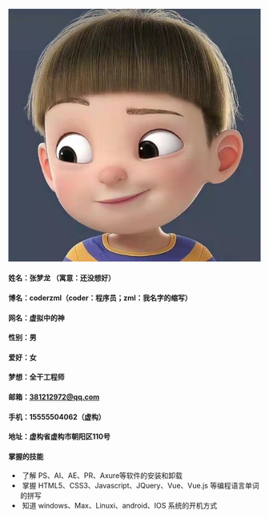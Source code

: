 ![](../../../image/about_me/article1.jpg)

#### 姓名：张梦龙 （寓意：还没想好）

#### 博名：coderzml（coder：程序员；zml：我名字的缩写）

#### 网名：虚拟中的神

#### 性别：男

#### 爱好：女

#### 梦想：全干工程师

#### 邮箱：381212972@qq.com

#### 手机：15555504062（虚构）

#### 地址：虚构省虚构市朝阳区110号

#### 掌握的技能

- ​	了解 PS、AI、AE、PR、Axure等软件的安装和卸载
- ​    掌握 HTML5、CSS3、Javascript、JQuery、Vue、Vue.js 等编程语言单词的拼写
- ​    知道 windows、Max、Linuxi、android、IOS 系统的开机方式

#### 

